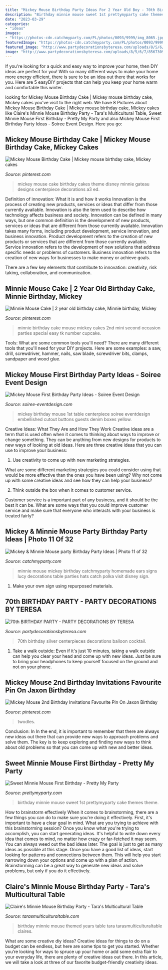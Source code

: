 ```yaml
---
title: "Mickey Mouse Birthday Party Ideas For 2 Year Old Boy - 70th Birthday Silver Centerpieces Decorations Balloon Cocktail"
description: "Birthday minnie mouse sweet 1st prettymyparty cake themes theme"
date: "2023-03-29"
categories:
- "ideas"
images:
- "https://photos-cdn.catchmyparty.com/PL/photos/0093/9999/img_8065.jpg"
featuredImage: "https://photos-cdn.catchmyparty.com/PL/photos/0093/9999/img_8065.jpg"
featured_image: "http://www.partydecorationsbyteresa.com/uploads/8/5/6/7/8567309/8831481_orig.jpg"
image: "http://www.partydecorationsbyteresa.com/uploads/8/5/6/7/8567309/8831481_orig.jpg"
---
```



If you're looking for a quick and easy way to improve your home, then DIY ideas are perfect for you! With so many different ways to make your home more energy efficient, there is sure to be an idea out there that works for you. Here are 5 easyDIY projects that can help you keep your home warm and comfortable this winter.

	

		
looking for Mickey Mouse Birthday Cake | Mickey mouse birthday cake, Mickey cakes you've visit to the right web. We have 8 Pictures about Mickey Mouse Birthday Cake | Mickey mouse birthday cake, Mickey cakes like Claire&#039;s Minnie Mouse Birthday Party - Tara&#039;s Multicultural Table, Sweet Minnie Mouse First Birthday - Pretty My Party and also Mickey Mouse First Birthday Party Ideas - Soiree Event Design. Here you go:
		
    
## Mickey Mouse Birthday Cake | Mickey Mouse Birthday Cake, Mickey Cakes

<img loading=lazy src="https://i.pinimg.com/originals/a3/ed/45/a3ed45460c9c7f758738314bb6dcf31e.jpg" onerror="this.onerror=null;this.src='https://tse4.mm.bing.net/th?id=OIP.TUjWtU5zry_kxF53-wJ12QHaJ4&amp;pid=15.1';" alt="Mickey Mouse Birthday Cake | Mickey mouse birthday cake, Mickey cakes">

_Source: pinterest.com_

>mickey mouse cake birthday cakes theme disney minnie gateau designs centerpiece decorations a3 ed. 

	

Definition of innovation: What it is and how it works
Innovation is the process of creating new products, services or ideas that differ from those currently available. Innovation is also the term used to describe how technology affects business and society. Innovation can be defined in many ways, but one common definition is the development of new products, services or ideas that are different from those currently available.
Innovation takes many forms, including product development, service innovation, and business innovation. Product development refers to the creation of new products or services that are different from those currently available. Service innovation refers to the development of new solutions that address specific needs or problems of customers. Business innovation refers to the creation of new ways for businesses to make money or achieve goals.

There are a few key elements that contribute to innovation: creativity, risk taking, collaboration, and communication.

    
## Minnie Mouse Cake | 2 Year Old Birthday Cake, Minnie Birthday, Mickey

<img loading=lazy src="https://i.pinimg.com/originals/29/61/a3/2961a39760b816562260c8fc172ee9f6.jpg" onerror="this.onerror=null;this.src='https://tse3.mm.bing.net/th?id=OIP.SYyCt3fJXLLu9BjSmHZF1gAAAA&amp;pid=15.1';" alt="Minnie Mouse Cake | 2 year old birthday cake, Minnie birthday, Mickey">

_Source: pinterest.com_

>minnie birthday cake mouse mickey cakes 2nd mini second occasion parties special easy tk number cupcake. 

	

Tools: What are some common tools you'll need?
There are many different tools that you'll need for your DIY projects. Here are some examples: a saw, drill, screwdriver, hammer, nails, saw blade, screwdriver bits, clamps, sandpaper and wood glue.

    
## Mickey Mouse First Birthday Party Ideas - Soiree Event Design

<img loading=lazy src="https://soiree-eventdesign.com/wp-content/uploads/2017/03/Mickey-Mouse-1st-Birthday-Party-Ideas-1.jpg" onerror="this.onerror=null;this.src='https://tse2.mm.bing.net/th?id=OIP.QR1eusE20HP45FXqxOWo3AHaKW&amp;pid=15.1';" alt="Mickey Mouse First Birthday Party Ideas - Soiree Event Design">

_Source: soiree-eventdesign.com_

>mickey birthday mouse 1st table centerpiece soiree eventdesign embellished cutout buttons guests denim boxes yellow. 

	

Creative Ideas: What They Are and How They Work
Creative ideas are a term that is used often when it comes to thinking about ways to improve or change something. They can be anything from new designs for products to new ways of looking at old ideas. Here are three creative ideas that you can use to improve your business:
1) Use creativity to come up with new marketing strategies.

What are some different marketing strategies you could consider using that would be more effective than the ones you have been using? Why not come up with some creative ideas and see how they can help your business?

2) Think outside the box when it comes to customer service.

Customer service is a important part of any business, and it should be the best it can be. What are some ways that you could improve customer service and make sure that everyone who interacts with your business is treated fairly?

    
## Mickey &amp; Minnie Mouse Party Birthday Party Ideas | Photo 11 Of 32

<img loading=lazy src="https://photos-cdn.catchmyparty.com/PL/photos/0093/9999/img_8065.jpg" onerror="this.onerror=null;this.src='https://tse1.mm.bing.net/th?id=OIP.53dZuqaQkPLCGOiqlfpXwAHaE8&amp;pid=15.1';" alt="Mickey &amp; Minnie Mouse party Birthday Party Ideas | Photo 11 of 32">

_Source: catchmyparty.com_

>minnie mouse mickey birthday catchmyparty homemade ears signs lucy decorations table parties hats catch polka visit disney sign. 

	

1. Make your own sign using repurposed materials.

    
## 70th BIRTHDAY PARTY - PARTY DECORATIONS BY TERESA

<img loading=lazy src="http://www.partydecorationsbyteresa.com/uploads/8/5/6/7/8567309/8831481_orig.jpg" onerror="this.onerror=null;this.src='https://tse2.mm.bing.net/th?id=OIP.R3UDgcwZvn7OA4P0Tgb0-QHaFj&amp;pid=15.1';" alt="70th BIRTHDAY PARTY - PARTY DECORATIONS BY TERESA">

_Source: partydecorationsbyteresa.com_

>70th birthday silver centerpieces decorations balloon cocktail. 

	

1. Take a walk outside: Even if it's just 10 minutes, taking a walk outside can help you clear your head and come up with new ideas. Just be sure to bring your headphones to keep yourself focused on the ground and not on your phone.

    
## Mickey Mouse 2nd Birthday Invitations Favourite Pin On Jaxon Birthday

<img loading=lazy src="https://i.pinimg.com/736x/7c/c4/28/7cc428b7eca3b748e07bdb849f1fe470.jpg" onerror="this.onerror=null;this.src='https://tse1.mm.bing.net/th?id=OIP.pKB_p4k3jxhvSGeLVdDJBgHaKP&amp;pid=15.1';" alt="Mickey Mouse 2nd Birthday Invitations Favourite Pin On Jaxon Birthday">

_Source: pinterest.com_

>twodles. 

	

Conclusion: In
In the end, it is important to remember that there are always new ideas out there that can provide new ways to approach problems and solve them. The key is to keep exploring and finding new ways to think about old problems so that you can come up with new and better ideas.

    
## Sweet Minnie Mouse First Birthday - Pretty My Party

<img loading=lazy src="http://www.prettymyparty.com/wp-content/uploads/2015/03/minnie-mouse-first-birthday-ideas.jpg" onerror="this.onerror=null;this.src='https://tse2.mm.bing.net/th?id=OIP.26_fk2zHF8KfJsgeCNcOxgHaKl&amp;pid=15.1';" alt="Sweet Minnie Mouse First Birthday - Pretty My Party">

_Source: prettymyparty.com_

>birthday minnie mouse sweet 1st prettymyparty cake themes theme. 

	

How to brainstorm effectively
When it comes to brainstorming, there are a few things you can do to make sure you're doing it effectively. First, it's important to have a clear goal in mind. What are you trying to achieve with this brainstorming session? Once you know what you're trying to accomplish, you can start generating ideas. It's helpful to write down every idea that comes to mind, no matter how crazy or far-fetched it may seem. You can always weed out the bad ideas later. The goal is just to get as many ideas as possible at this stage. Once you have a good list of ideas, start looking for patterns and connections between them. This will help you start narrowing down your options and come up with a plan of action. Brainstorming can be a great way to generate new ideas and solve problems, but only if you do it effectively.

    
## Claire&#039;s Minnie Mouse Birthday Party - Tara&#039;s Multicultural Table

<img loading=lazy src="https://tarasmulticulturaltable.com/wp-content/uploads/2017/02/Claires-Birthday-1-of-1-1024x868.jpg" onerror="this.onerror=null;this.src='https://tse2.mm.bing.net/th?id=OIP.MhFmIjHuOv2hrahUXx_eRwHaGR&amp;pid=15.1';" alt="Claire&#039;s Minnie Mouse Birthday Party - Tara&#039;s Multicultural Table">

_Source: tarasmulticulturaltable.com_

>birthday minnie mouse themed years table tara tarasmulticulturaltable claires. 

	

What are some creative diy ideas?
Creative ideas for things to do on a budget can be endless, but here are some tips to get you started. Whether you’re looking for ways to spruce up your home or add some extra flair to your everyday life, there are plenty of creative ideas out there. In this article, we will take a look at three of our favorite budget-friendly creativity ideas.

